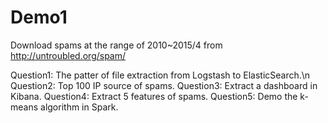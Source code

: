 # Demo1

Download spams at the range of 2010~2015/4 from http://untroubled.org/spam/

Question1: The patter of file extraction from Logstash to ElasticSearch.\n
Question2: Top 100 IP source of spams.
Question3: Extract a dashboard in Kibana.
Question4: Extract 5 features of spams.
Question5: Demo the k-means algorithm in Spark.
